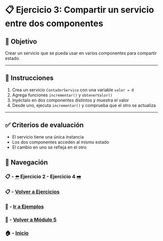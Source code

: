 # 📋 Ejercicio 3: Compartir un servicio entre dos componentes

## 🎯 Objetivo
Crear un servicio que se pueda usar en varios componentes para compartir estado.

---

## 📝 Instrucciones

1. Crea un servicio `ContadorService` con una variable `valor = 0`
2. Agrega funciones `incrementar()` y `obtenerValor()`
3. Inyéctalo en dos componentes distintos y muestra el valor
4. Desde uno, ejecuta `incrementar()` y comprueba que el otro se actualiza

---

## ✅ Criterios de evaluación

- El servicio tiene una única instancia
- Los dos componentes acceden al mismo estado
- El cambio en uno se refleja en el otro


## 🔁 Navegación

### 📋 - [⬅️](./Ejercicio_2.md) Ejercicio 2 - Ejercicio 4 [➡️](./Ejercicio_4.md)

### 📋 - [Volver a Ejercicios](../README.md)

### 🧪 - [Ir a Ejemplos](../../Ejemplos/README.md)

### 📘 - [Volver a Módulo 5](../../Modulo_5.md)

### 🏠 - [Inicio](../../../README.md)
